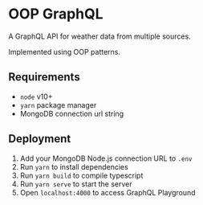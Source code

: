 # OOP GraphQL

A GraphQL API for weather data from multiple sources.

Implemented using OOP patterns.

## Requirements

- `node` v10+
- `yarn` package manager
- MongoDB connection url string

## Deployment

1. Add your MongoDB Node.js connection URL to `.env`
2. Run `yarn` to install dependencies
3. Run `yarn build` to compile typescript
4. Run `yarn serve` to start the server
5. Open `localhost:4000` to access GraphQL Playground
